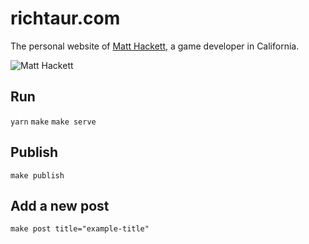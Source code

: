 # richtaur.com

The personal website of [Matt Hackett](https://twitter.com/richtaur), a game developer in California.

![Matt Hackett](https://i.imgur.com/LdPRkva.png)

## Run

`yarn`
`make`
`make serve`

## Publish

`make publish`

## Add a new post

`make post title="example-title"`
